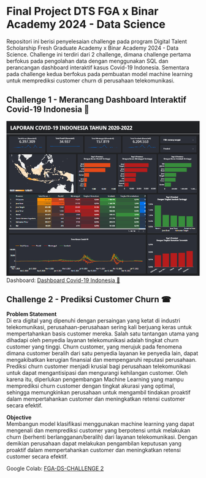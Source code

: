 # Final Project DTS FGA x Binar Academy 2024 - Data Science
  
Repositori ini berisi penyelesaian challenge pada program Digital Talent Scholarship Fresh Graduate Academy x Binar Academy 2024 - Data Science. Challenge ini terdiri dari 2 challenge, dimana challenge pertama berfokus pada pengolahan data dengan menggunakan SQL dan perancangan dashboard interaktif kasus Covid-19 Indonesia. Sementara pada challenge kedua berfokus pada pembuatan model machine learning untuk memprediksi customer churn di perusahaan telekomunikasi.

## Challenge 1 - Merancang Dashboard Interaktif Covid-19 Indonesia &#x1F9A0;
![Dashboard Covid-19](https://github.com/yoshanda/fgaxbinar_datascience/blob/main/Dashboard%20Covid-19%20Indonesia.PNG)
Dashboard: [Dashboard Covid-19 Indonesia &#x1F9A0;](https://lookerstudio.google.com/reporting/330f55bd-53ad-4d33-a410-48734d3a767c)

## Challenge 2 - Prediksi Customer Churn &#x260E;

**Problem Statement**
<br>
Di era digital yang dipenuhi dengan persaingan yang ketat di industri telekomunikasi, perusahaan-perusahaan sering kali berjuang keras untuk mempertahankan basis customer mereka. Salah satu tantangan utama yang dihadapi oleh penyedia layanan telekomunikasi adalah tingkat churn customer yang tinggi. Churn customer, yang merujuk pada fenomena dimana customer beralih dari satu penyedia layanan ke penyedia lain, dapat mengakibatkan kerugian finansial dan mempengaruhi reputasi perusahaan. Prediksi churn customer menjadi krusial bagi perusahaan telekomunikasi untuk dapat mengantisipasi dan mengurangi kehilangan customer. Oleh karena itu, diperlukan pengembangan Machine Learning yang mampu memprediksi churn customer dengan tingkat akurasi yang optimal, sehingga memungkinkan perusahaan untuk mengambil tindakan proaktif dalam mempertahankan customer dan meningkatkan retensi customer secara efektif.

**Objective**
<br>
Membangun model klasifikasi menggunakan machine learning yang dapat mengenali dan memprediksi customer yang berpotensi untuk melakukan churn (berhenti berlangganan/beralih) dari layanan telekomunikasi. Dengan demikian perusahaan dapat melakukan pengambilan keputusan yang proaktif dalam mempertahankan customer dan meningkatkan retensi customer secara efektif.

Google Colab: [FGA-DS-CHALLENGE 2](https://colab.research.google.com/drive/15lKbqP9Am0PBbyVhpGdvsdNVXefAOK98?usp=sharing)
